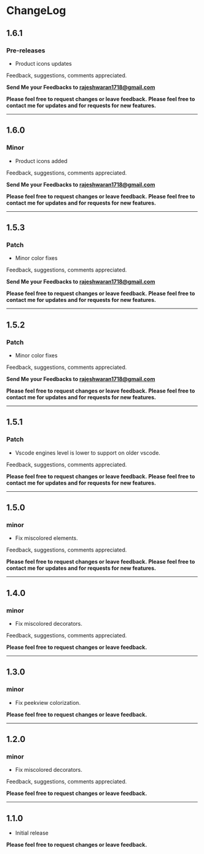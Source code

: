 # ChangeLog

## 1.6.1

### Pre-releases

- Product icons updates

Feedback, suggestions, comments appreciated.

**Send Me your Feedbacks to rajeshwaran1718@gmail.com**

**Please feel free to request changes or leave feedback.**
**Please feel free to contact me for updates and for requests for new features.**

---


## 1.6.0

### Minor

- Product icons added

Feedback, suggestions, comments appreciated.

**Send Me your Feedbacks to rajeshwaran1718@gmail.com**

**Please feel free to request changes or leave feedback.**
**Please feel free to contact me for updates and for requests for new features.**

---

## 1.5.3

### Patch

- Minor color fixes

Feedback, suggestions, comments appreciated.

**Send Me your Feedbacks to rajeshwaran1718@gmail.com**

**Please feel free to request changes or leave feedback.**
**Please feel free to contact me for updates and for requests for new features.**

---

## 1.5.2

### Patch

- Minor color fixes

Feedback, suggestions, comments appreciated.

**Send Me your Feedbacks to rajeshwaran1718@gmail.com**

**Please feel free to request changes or leave feedback.**
**Please feel free to contact me for updates and for requests for new features.**

---

## 1.5.1

### Patch

- Vscode engines level is lower to support on older vscode.

Feedback, suggestions, comments appreciated.

**Please feel free to request changes or leave feedback.**
**Please feel free to contact me for updates and for requests for new features.**

---

## 1.5.0

### minor

- Fix miscolored elements.

Feedback, suggestions, comments appreciated.

**Please feel free to request changes or leave feedback.**
**Please feel free to contact me for updates and for requests for new features.**

---

## 1.4.0

### minor

- Fix miscolored decorators.

Feedback, suggestions, comments appreciated.

**Please feel free to request changes or leave feedback.**

---

## 1.3.0

### minor

- Fix peekview colorization.

**Please feel free to request changes or leave feedback.**

---

## 1.2.0

### minor

- Fix miscolored decorators.

Feedback, suggestions, comments appreciated.

**Please feel free to request changes or leave feedback.**

---
## 1.1.0

- Initial release

**Please feel free to request changes or leave feedback.**
